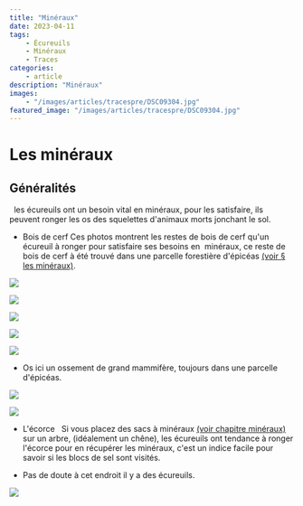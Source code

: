 ```yaml
---
title: "Minéraux"
date: 2023-04-11
tags: 
    - Écureuils
    - Minéraux
    - Traces
categories:
    - article
description: "Minéraux"
images:
    - "/images/articles/tracespre/DSC09304.jpg"
featured_image: "/images/articles/tracespre/DSC09304.jpg"
---
```

# Les minéraux

## Généralités 
   
 les écureuils ont un besoin vital en minéraux, pour les satisfaire, ils peuvent ronger les os des squelettes d'animaux morts jonchant le sol.  

- Bois de cerf 
 Ces photos montrent les restes de bois de cerf qu'un écureuil à ronger pour satisfaire ses besoins en  minéraux, ce reste de bois de cerf à été trouvé dans une parcelle forestière d'épicéas [(voir § les minéraux)](mineraux.htm). 
 
 ![](/images/articles/tracespre/DSC08112.jpg) 
 
 ![](/images/articles/tracespre/DSC08103.jpg) 
 
 ![](/images/articles/tracespre/DSC08104.jpg) 
 
 ![](/images/articles/tracespre/DSC08106.jpg) 
 
 ![](/images/articles/tracespre/DSC08108.jpg) 
 

- Os 
 ici un ossement de grand mammifère, toujours dans une parcelle d'épicéas. 
 
 ![](/images/articles/tracespre/DSC08984.jpg) 
 
 ![](/images/articles/tracespre/DSC08986.jpg) 
 

- L'écorce 
   
 Si vous placez des sacs à minéraux [(voir chapitre minéraux)](mineraux.htm) sur un arbre, (idéalement un chêne), les écureuils ont tendance à ronger l'écorce pour en récupérer les minéraux, c'est un indice facile pour savoir si les blocs de sel sont visités. 
 
 - Pas de doute à cet endroit il y a des écureuils. 
 
 ![](/images/articles/tracespre/DSC08848.jpg) 
 
